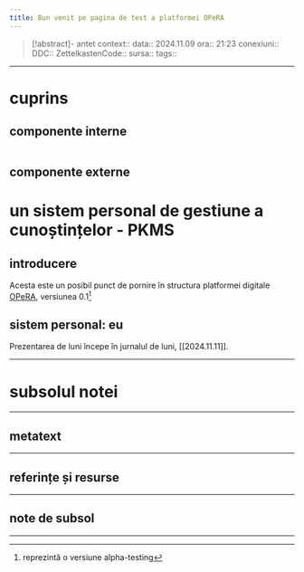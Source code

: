 ```yaml
---
title: Bun venit pe pagina de test a platformei OPeRA
---
```


> [!abstract]- antet
> context:: 
> data:: 2024.11.09
> ora:: 21:23
> conexiuni:: 
> DDC:: 
> ZettelkastenCode:: 
> sursa:: 
> tags:: 

---
# cuprins
## componente interne
```table-of-contents
```

## componente externe


# un sistem personal de gestiune a cunoștințelor - PKMS
## introducere
Acesta este un posibil punct de pornire în structura platformei digitale [OPeRA](https://opera-phd.org/), versiunea 0.1[^1]
## sistem personal: eu
Prezentarea de luni începe în jurnalul de luni, [[2024.11.11]].


---
# subsolul notei
---
## metatext


---
## referințe și resurse


---

## note de subsol
---

[^1]: reprezintă o versiune alpha-testing
